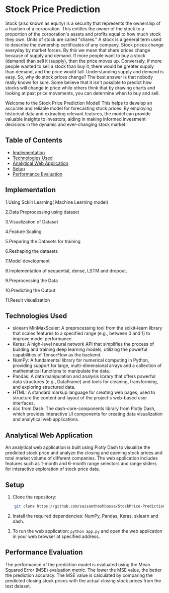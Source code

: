 # Stock Price Prediction

Stock (also known as equity) is a security that represents the ownership of a fraction of a corporation. This entitles the owner of the stock to a proportion of the corporation's assets and profits equal to how much stock they own. Units of stock are called "shares." A stock is a general term used to describe the ownership certificates of any company. Stock prices change everyday by market forces. By this we mean that share prices change because of supply and demand. If more people want to buy a stock (demand) than sell it (supply), then the price moves up. Conversely, if more people wanted to sell a stock than buy it, there would be greater supply than demand, and the price would fall. Understanding supply and demand is easy. So, why do stock prices change? The best answer is that nobody really knows for sure. Some believe that it isn't possible to predict how stocks will change in price while others think that by drawing charts and looking at past price movements, you can determine when to buy and sell.

Welcome to the Stock Price Prediction Model! This helps to develop an accurate and reliable model for forecasting stock prices. By employing historical data and extracting relevant features, the model can provide valuable insights to investors, aiding in making informed investment decisions in the dynamic and ever-changing stock market.

## Table of Contents

- [Implementation](#implementation)
- [Technologies Used](#technologies-used)
- [Analytical Web Application](#analytical-web-application)
- [Setup](#setup)
- [Performance Evaluation](#performance-evaluation)

## Implementation

1.Using Sckiit Learning( Machine Learning model)

2.Data Preprocessing using dataset

3.Visualization of Dataset

4.Feature Scaling

5.Preparing the Datasets for training

6.Reshaping the datasets

7.Model development

8.Implementation of sequential, dense, LSTM and dropout.

9.Preprocessing the Data

10.Predicting the Output

11.Result visualization

## Technologies Used

- sklearn MinMaxScaler: A preprocessing tool from the scikit-learn library that scales features to a specified range (e.g., between 0 and 1) to improve model performance.
- Keras: A high-level neural network API that simplifies the process of building and training deep learning models, utilizing the powerful capabilities of TensorFlow as the backend.
- NumPy: A fundamental library for numerical computing in Python, providing support for large, multi-dimensional arrays and a collection of mathematical functions to manipulate the data.
- Pandas: A data manipulation and analysis library that offers powerful data structures (e.g., DataFrame) and tools for cleaning, transforming, and exploring structured data.
- HTML: A standard markup language for creating web pages, used to structure the content and layout of the project's web-based user interfaces.
- dcc from Dash: The dash-core-components library from Plotly Dash, which provides interactive UI components for creating data visualization and analytical web applications.

## Analytical Web Application

An analytical web application is built using Plotly Dash to visualize the predicted stock price and analyze the closing and opening stock prices and total market volume of different companies. The web application includes features such as 1-month and 6-month range selectors and range sliders for interactive exploration of stock price data.

## Setup

1. Clone the repository:

```bash
    git clone https://github.com/saisanthoshbussa/StockPrice-Prediction
```

2. Install the required dependencies: NumPy, Pandas, Keras, sklearn and dash.

3. To run the web application:
   `python app.py` and open the web application in your web browser at specified address.

## Performance Evaluation

The performance of the prediction model is evaluated using the Mean Squared Error (MSE) evaluation metric. The lower the MSE value, the better the prediction accuracy. The MSE value is calculated by comparing the predicted closing stock prices with the actual closing stock prices from the test dataset.
